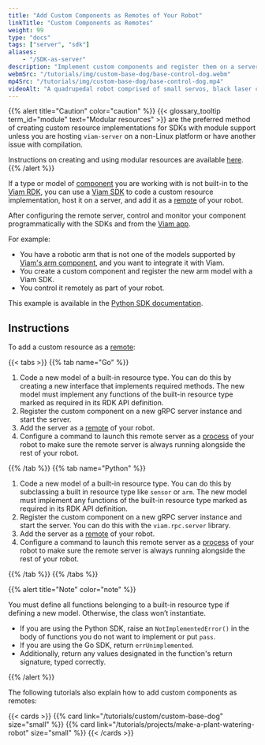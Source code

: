 ```yaml
---
title: "Add Custom Components as Remotes of Your Robot"
linkTitle: "Custom Components as Remotes"
weight: 99
type: "docs"
tags: ["server", "sdk"]
aliases:
    - "/SDK-as-server"
description: "Implement custom components and register them on a server configured as a remote of your robot."
webmSrc: "/tutorials/img/custom-base-dog/base-control-dog.webm"
mp4Src: "/tutorials/img/custom-base-dog/base-control-dog.mp4"
videoAlt: "A quadrupedal robot comprised of small servos, black laser cut acrylic, and with ultrasonic sensors for eyes, walks forward, backward, and turns from side to side on a desk. Next to it is a laptop with the robot's Control tab on the Viam app open in a browser window."
---
```


{{% alert title="Caution" color="caution" %}}
{{< glossary_tooltip term_id="module" text="Modular resources" >}} are the preferred method of creating custom resource implementations for SDKs with module support unless you are hosting `viam-server` on a non-Linux platform or have another issue with compilation.

Instructions on creating and using modular resources are available [here](/program/extend/modular-resources).
{{% /alert %}}

If a type or model of [component](/components) you are working with is not built-in to the [Viam RDK](/internals/rdk), you can use a [Viam SDK](/program/sdk-as-client) to code a custom resource implementation, host it on a server, and add it as a [remote](/manage/parts-and-remotes) of your robot.

After configuring the remote server, control and monitor your component programmatically with the SDKs and from the [Viam app](https://app.viam.com/).

For example:

- You have a robotic arm that is not one of the models supported by [Viam's arm component](/components/arm/), and you want to integrate it with Viam.
- You create a custom component and register the new arm model with a Viam SDK.
- You control it remotely as part of your robot.

This example is available in the [Python SDK documentation](https://python.viam.dev/examples/example.html#subclass-a-component).

## Instructions

To add a custom resource as a [remote](/manage/parts-and-remotes):

{{< tabs >}}
{{% tab name="Go" %}}

1. Code a new model of a built-in resource type. You can do this by creating a new interface that implements required methods. The new model must implement any functions of the built-in resource type marked as required in its RDK API definition.
2. Register the custom component on a new gRPC server instance and start the server.
3. Add the server as a [remote](/manage/parts-and-remotes) of your robot.
4. Configure a command to launch this remote server as a [process](/appendix/glossary/#term-process) of your robot to make sure the remote server is always running alongside the rest of your robot.

{{% /tab %}}
{{% tab name="Python" %}}

1. Code a new model of a built-in resource type.
You can do this by subclassing a built in resource type like `sensor` or `arm`.
The new model must implement any functions of the built-in resource type marked as required in its RDK API definition.
2. Register the custom component on a new gRPC server instance and start the server.
You can do this with the `viam.rpc.server` library.
3. Add the server as a [remote](/manage/parts-and-remotes) of your robot.
4. Configure a command to launch this remote server as a [process](/appendix/glossary/#term-process) of your robot to make sure the remote server is always running alongside the rest of your robot.

{{% /tab %}}
{{% /tabs %}}

{{% alert title="Note" color="note" %}}

You must define all functions belonging to a built-in resource type if defining a new model.
Otherwise, the class won’t instantiate.

- If you are using the Python SDK, raise an `NotImplementedError()` in the body of functions you do not want to implement or put `pass`.
- If you are using the Go SDK, return `errUnimplemented`.  
- Additionally, return any values designated in the function's return signature, typed correctly.

{{% /alert %}}

The following tutorials also explain how to add custom components as remotes:

{{< cards >}}
    {{% card link="/tutorials/custom/custom-base-dog" size="small" %}}
    {{% card link="/tutorials/projects/make-a-plant-watering-robot" size="small" %}}
{{< /cards >}}
